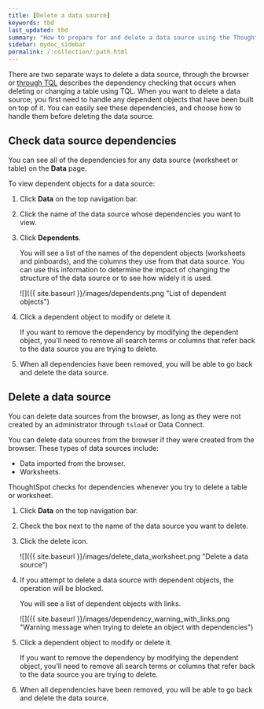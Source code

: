 ```yaml
---
title: [Delete a data source]
keywords: tbd
last_updated: tbd
summary: "How to prepare for and delete a data source using the ThoughtSpot application."
sidebar: mydoc_sidebar
permalink: /:collection/:path.html
---
```


There are two separate ways to delete a data source, through the browser or [through TQL](check-dependencies-tql.html#) describes the dependency checking that occurs when deleting or changing a table using TQL. When you want to delete a data source, you first need to handle any dependent objects that have been built on top of it. You can easily see these dependencies, and choose how to handle them before deleting the data source.


## Check data source dependencies

You can see all of the dependencies for any data source (worksheet or table) on the **Data** page.

To view dependent objects for a data source:

1. Click **Data** on the top navigation bar.

2. Click the name of the data source whose dependencies you want to view.

3. Click **Dependents**.

    You will see a list of the names of the dependent objects (worksheets and pinboards), and the columns they use from that data source. You can use this information to determine the impact of changing the structure of the data source or to see how widely it is used.

     ![]({{ site.baseurl }}/images/dependents.png "List of dependent objects")

4. Click a dependent object to modify or delete it.

    If you want to remove the dependency by modifying the dependent object, you'll need to remove all search terms or columns that refer back to the data source you are trying to delete.

5. When all dependencies have been removed, you will be able to go back and delete the data source.

## Delete a data source

You can delete data sources from the browser, as long as they were not created
by an administrator through `tsload` or Data Connect.

You can delete data sources from the browser if they were created from the
browser. These types of data sources include:

-   Data imported from the browser.
-   Worksheets.

ThoughtSpot checks for dependencies whenever you try to delete a table or worksheet.

1. Click **Data** on the top navigation bar.

2. Check the box next to the name of the data source you want to delete.

3. Click the delete icon.

     ![]({{ site.baseurl }}/images/delete_data_worksheet.png "Delete a data source")

4. If you attempt to delete a data source with dependent objects, the operation will be blocked.

   You will see a list of dependent objects with links.

     ![]({{ site.baseurl }}/images/dependency_warning_with_links.png "Warning message when trying to delete an object with
                                dependencies")

5. Click a dependent object to modify or delete it.

    If you want to remove the dependency by modifying the dependent object, you'll need to remove all search terms or columns that refer back to the data source you are trying to delete.

6. When all dependencies have been removed, you will be able to go back and delete the data source.
